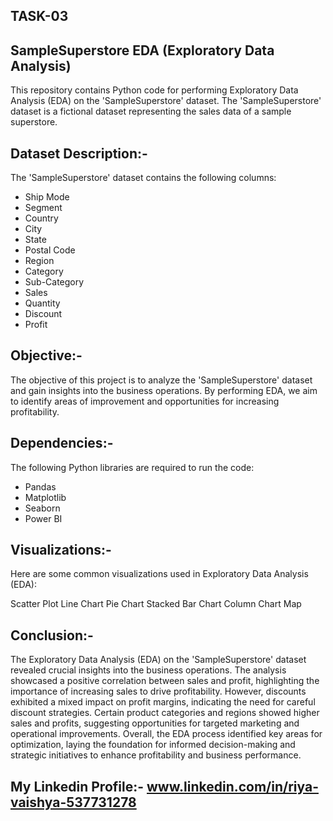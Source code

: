 ## TASK-03

## SampleSuperstore EDA (Exploratory Data Analysis)

This repository contains Python code for performing Exploratory Data Analysis (EDA) on the 'SampleSuperstore' dataset. The 'SampleSuperstore' dataset is a fictional dataset representing the sales data of a sample superstore.

## Dataset Description:-

The 'SampleSuperstore' dataset contains the following columns:

- Ship Mode
- Segment
- Country
- City
- State
- Postal Code
- Region
- Category
- Sub-Category
- Sales
- Quantity
- Discount
- Profit

## Objective:-

The objective of this project is to analyze the 'SampleSuperstore' dataset and gain insights into the business operations. By performing EDA, we aim to identify areas of improvement and opportunities for increasing profitability.

## Dependencies:-

The following Python libraries are required to run the code:

- Pandas
- Matplotlib
- Seaborn
- Power BI

## Visualizations:-

Here are some common visualizations used in Exploratory Data Analysis (EDA):

Scatter Plot
Line Chart
Pie Chart
Stacked Bar Chart
Column Chart
Map

## Conclusion:-

The Exploratory Data Analysis (EDA) on the 'SampleSuperstore' dataset revealed crucial insights into the business operations. The analysis showcased a positive correlation between sales and profit, highlighting the importance of increasing sales to drive profitability. However, discounts exhibited a mixed impact on profit margins, indicating the need for careful discount strategies. Certain product categories and regions showed higher sales and profits, suggesting opportunities for targeted marketing and operational improvements. Overall, the EDA process identified key areas for optimization, laying the foundation for informed decision-making and strategic initiatives to enhance profitability and business performance.

## My Linkedin Profile:- www.linkedin.com/in/riya-vaishya-537731278

